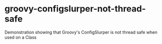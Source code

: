 # groovy-configslurper-not-thread-safe
Demonstration showing that Groovy's ConfigSlurper is not thread safe when used on a Class
